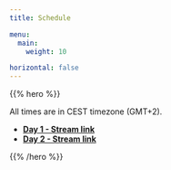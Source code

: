 ```yaml
---
title: Schedule

menu:
  main:
    weight: 10

horizontal: false
---
```


{{% hero %}}

All  times are in CEST timezone (GMT+2).

<ul>
  <li><strong><a href="#" target="_blank">Day 1 - Stream link</a></strong>
  <li><strong><a href="#" target="_blank">Day 2 - Stream link</a></strong>
</ul>

{{% /hero %}}
